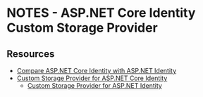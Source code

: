 # NOTES - ASP.NET Core Identity Custom Storage Provider

## Resources

* [Compare ASP.NET Core Identity with ASP.NET Identity](https://docs.microsoft.com/en-us/dotnet/architecture/porting-existing-aspnet-apps/identity-differences)
* [Custom Storage Provider for ASP.NET Core Identity](https://docs.microsoft.com/en-us/aspnet/core/security/authentication/identity-custom-storage-providers?view=aspnetcore-6.0)
  * [Custom Storage Provider for ASP.NET Identity](https://docs.microsoft.com/en-us/aspnet/identity/overview/extensibility/overview-of-custom-storage-providers-for-aspnet-identity)
